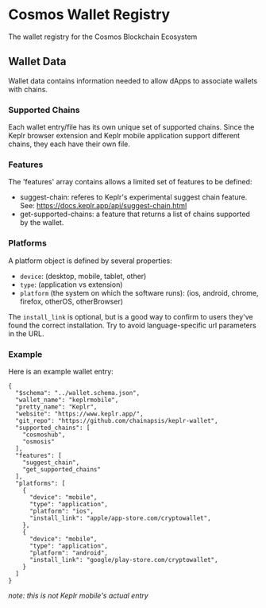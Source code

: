 # Cosmos Wallet Registry

The wallet registry for the Cosmos Blockchain Ecosystem

## Wallet Data

Wallet data contains information needed to allow dApps to associate wallets with chains.

### Supported Chains

Each wallet entry/file has its own unique set of supported chains. Since the Keplr browser extension and Keplr mobile application support different chains, they each have their own file.  

### Features

The 'features' array contains allows a limited set of features to be defined:
- suggest-chain:  referes to Keplr's experimental suggest chain feature. See: https://docs.keplr.app/api/suggest-chain.html
- get-supported-chains: a feature that returns a list of chains supported by the wallet.

### Platforms

A platform object is defined by several properties:
- `device`: (desktop, mobile, tablet, other)
- `type`: (application vs extension)
- `platform` (the system on which the software runs): (ios, android, chrome, firefox, otherOS, otherBrowser)

The `install_link` is optional, but is a good way to confirm to users they've found the correct installation. Try to avoid language-specific url parameters in the URL.

### Example

Here is an example wallet entry:

```
{
  "$schema": "../wallet.schema.json",
  "wallet_name": "keplrmobile",
  "pretty_name": "Keplr",
  "website": "https://www.keplr.app/",
  "git_repo": "https://github.com/chainapsis/keplr-wallet",
  "supported_chains": [
    "cosmoshub",
    "osmosis"
  ],
  "features": [
    "suggest_chain",
    "get_supported_chains"
  ],
  "platforms": [
    {
      "device": "mobile",
      "type": "application",
      "platform": "ios",
      "install_link": "apple/app-store.com/cryptowallet",
    },
    {
      "device": "mobile",
      "type": "application",
      "platform": "android",
      "install_link": "google/play-store.com/cryptowallet",
    }
  ]
}
```
*note: this is not Keplr mobile's actual entry*
